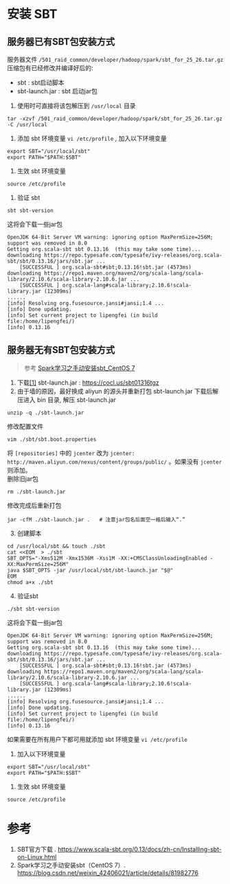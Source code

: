 # 安装 SBT

## 服务器已有SBT包安装方式
服务器文件 `/501_raid_common/developer/hadoop/spark/sbt_for_25_26.tar.gz` 压缩包有已经修改并编译好后的:
- sbt : sbt启动脚本
- sbt-launch.jar : sbt 启动jar包
 

1. 使用时可直接将该包解压到 `/usr/local` 目录
```
tar -xzvf /501_raid_common/developer/hadoop/spark/sbt_for_25_26.tar.gz -C /usr/local
```

1. 添加 sbt 环境变量 `vi /etc/profile` , 加入以下环境变量
```
export SBT="/usr/local/sbt"
export PATH="$PATH:$SBT"
```

1. 生效 sbt 环境变量
```
source /etc/profile
```

1. 验证 sbt 
```
sbt sbt-version
```
这将会下载一些jar包
```
OpenJDK 64-Bit Server VM warning: ignoring option MaxPermSize=256M; support was removed in 8.0
Getting org.scala-sbt sbt 0.13.16  (this may take some time)...
downloading https://repo.typesafe.com/typesafe/ivy-releases/org.scala-sbt/sbt/0.13.16/jars/sbt.jar ...
    [SUCCESSFUL ] org.scala-sbt#sbt;0.13.16!sbt.jar (4573ms)
downloading https://repo1.maven.org/maven2/org/scala-lang/scala-library/2.10.6/scala-library-2.10.6.jar ...
    [SUCCESSFUL ] org.scala-lang#scala-library;2.10.6!scala-library.jar (12309ms)
......
[info] Resolving org.fusesource.jansi#jansi;1.4 ...
[info] Done updating.
[info] Set current project to lipengfei (in build file:/home/lipengfei/)
[info] 0.13.16
```

## 服务器无有SBT包安装方式
>参考 [Spark学习之手动安装sbt_CentOS 7](https://blog.csdn.net/weixin_42406021/article/details/81982776)

1. 下载[[1]](https://www.scala-sbt.org/0.13/docs/zh-cn/Installing-sbt-on-Linux.html) sbt-launch.jar : https://cocl.us/sbt01316tgz 
2. 由于墙的原因，最好换成 aliyun 的源头并重新打包 sbt-launch.jar
下载后解压进入 bin 目录, 解压 sbt-launch.jar
```
unzip -q ./sbt-launch.jar
```
修改配置文件
```
vim ./sbt/sbt.boot.properties
```
将 `[repositories]` 中的 `jcenter` 改为 `jcenter: http://maven.aliyun.com/nexus/content/groups/public/` 。如果没有 `jcenter`则添加。  
删除旧jar包
```
rm ./sbt-launch.jar   
```
修改完成后重新打包
```
jar -cfM ./sbt-launch.jar .   # 注意jar包名后面空一格后输入“.”
```

3. 创建脚本
```
cd /usr/local/sbt && touch ./sbt
cat <<EOM  > ./sbt
SBT_OPTS="-Xms512M -Xmx1536M -Xss1M -XX:+CMSClassUnloadingEnabled -XX:MaxPermSize=256M"
java $SBT_OPTS -jar /usr/local/sbt/sbt-launch.jar "$@"
EOM
chmod a+x ./sbt 
```

4. 验证sbt
```
./sbt sbt-version
```
这将会下载一些jar包
```
OpenJDK 64-Bit Server VM warning: ignoring option MaxPermSize=256M; support was removed in 8.0
Getting org.scala-sbt sbt 0.13.16  (this may take some time)...
downloading https://repo.typesafe.com/typesafe/ivy-releases/org.scala-sbt/sbt/0.13.16/jars/sbt.jar ...
    [SUCCESSFUL ] org.scala-sbt#sbt;0.13.16!sbt.jar (4573ms)
downloading https://repo1.maven.org/maven2/org/scala-lang/scala-library/2.10.6/scala-library-2.10.6.jar ...
    [SUCCESSFUL ] org.scala-lang#scala-library;2.10.6!scala-library.jar (12309ms)
......
[info] Resolving org.fusesource.jansi#jansi;1.4 ...
[info] Done updating.
[info] Set current project to lipengfei (in build file:/home/lipengfei/)
[info] 0.13.16
```


如果需要在所有用户下都可用就添加 sbt 环境变量 `vi /etc/profile` 

1. 加入以下环境变量
```
export SBT="/usr/local/sbt"
export PATH="$PATH:$SBT"
```

1. 生效 sbt 环境变量
```
source /etc/profile
```


# 参考
1. SBT官方下载 . https://www.scala-sbt.org/0.13/docs/zh-cn/Installing-sbt-on-Linux.html
1. Spark学习之手动安装sbt（CentOS 7）. https://blog.csdn.net/weixin_42406021/article/details/81982776